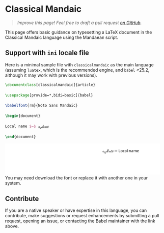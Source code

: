 # Classical Mandaic

<blockquote>
  <p><em>Improve this page! Feel free to draft a pull request <a href="https://github.com/latex3/babel/tree/docs/docs">on GitHub</a>.</em></p>
</blockquote>

This page offers basic guidance on typesetting a LaTeX document in the
Classical Mandaic language using the Mandaean script.

## Support with `ini` locale file

Here is a minimal sample file with `classicalmandaic` as the main language
(assuming `luatex`, which is the recommended engine, and `babel` ≥25.2,
although it may work with previous versions).

```tex
\documentclass[classicalmandaic]{article}

\usepackage[provide=*,bidi=basic]{babel}

\babelfont{rm}{Noto Sans Mandaic}

\begin{document}

Local name $=$ ࡓࡀࡈࡍࡀ

\end{document}
```

![](../media/locale-classicalmandaic.png)
You may need download the font or replace it with another one in your
system.

## Contribute

If you are a native speaker or have expertise in this language, you can
contribute, make suggestions or request enhancements by submitting a
pull request, opening an issue, or contacting the Babel maintainer with
the link above.